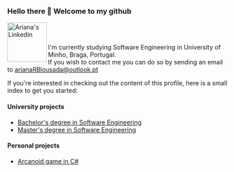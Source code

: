 ### Hello there 👋 Welcome to my github

<a href="https://www.linkedin.com/in/arianalousada/">
  <img align="left" alt="Ariana's Linkedin" width="90px" src="https://img.shields.io/badge/linkedin-%230077B5.svg?style=for-the-badge&logo=linkedin&logoColor=white" />
</a>

<br />
<br />

I'm currently studying Software Engineering in University of Minho, Braga, Portugal. <br />
If you wish to contact me you can do so by sending an email to arianaRBlousada@outlook.pt

If you're interested in checking out the content of this profile, here is a small index to get you started:

#### University projects

 - [Bachelor's degree in Software Engineering](https://github.com/arbl42/LEI)
 - [Master's degree in Software Engineering](https://github.com/arbl42/MEI)
 
#### Personal projects 
 - [Arcanoid game in C#](https://github.com/arbl42/Arkanoid) 

<!-- [![Top Langs](https://github-readme-stats.vercel.app/api/top-langs/?username=AITK42&layout=compact&theme=dark)](https://github.com/AITK42/github-readme-stats) -->
<!--
**AITK42/AITK42** is a ✨ _special_ ✨ repository because its `README.md` (this file) appears on your GitHub profile.

Here are some ideas to get you started:

- 🔭 I’m currently working on ...
- 🌱 I’m currently learning ...
- 👯 I’m looking to collaborate on ...
- 🤔 I’m looking for help with ...
- 💬 Ask me about ...
- 📫 How to reach me: ...
- 😄 Pronouns: ...
- ⚡ Fun fact: ...
-->
